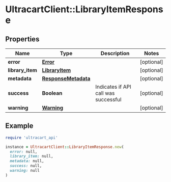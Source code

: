 # UltracartClient::LibraryItemResponse

## Properties

| Name | Type | Description | Notes |
| ---- | ---- | ----------- | ----- |
| **error** | [**Error**](Error.md) |  | [optional] |
| **library_item** | [**LibraryItem**](LibraryItem.md) |  | [optional] |
| **metadata** | [**ResponseMetadata**](ResponseMetadata.md) |  | [optional] |
| **success** | **Boolean** | Indicates if API call was successful | [optional] |
| **warning** | [**Warning**](Warning.md) |  | [optional] |

## Example

```ruby
require 'ultracart_api'

instance = UltracartClient::LibraryItemResponse.new(
  error: null,
  library_item: null,
  metadata: null,
  success: null,
  warning: null
)
```

